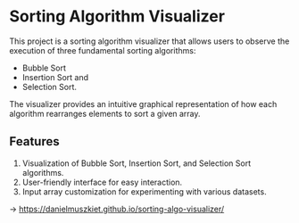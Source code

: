 # Sorting Algorithm Visualizer

This project is a sorting algorithm visualizer that allows users to observe the execution of three fundamental sorting algorithms:

- Bubble Sort
- Insertion Sort and
- Selection Sort.

The visualizer provides an intuitive graphical representation of how each algorithm rearranges elements to sort a given array.

## Features

1. Visualization of Bubble Sort, Insertion Sort, and Selection Sort algorithms.
2. User-friendly interface for easy interaction.
3. Input array customization for experimenting with various datasets.

-> https://danielmuszkiet.github.io/sorting-algo-visualizer/
